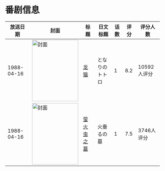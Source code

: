 # 番剧信息

|放送日期|封面|标题|日文标题|话数|评分|评分人数|
|---|---|---|---|---|---|---|
|1988-04-16|<img src="//lain.bgm.tv/pic/cover/c/57/7b/302_VYbvw.jpg" alt="封面" style="width:150px;height:200px;object-fit:cover;">|[龙猫](https://bangumi.tv/subject/302)|となりのトトロ|1|8.2|10592人评分|
|1988-04-16|<img src="//lain.bgm.tv/pic/cover/c/4f/6f/382_MjyM2.jpg" alt="封面" style="width:150px;height:200px;object-fit:cover;">|[萤火虫之墓](https://bangumi.tv/subject/382)|火垂るの墓|1|7.5|3746人评分|

